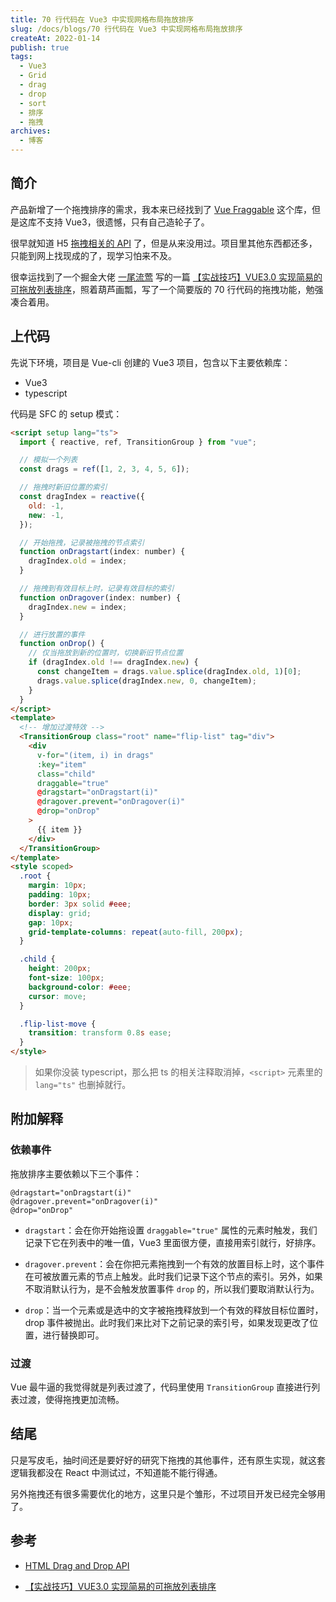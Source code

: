 ```yaml
---
title: 70 行代码在 Vue3 中实现网格布局拖放排序
slug: /docs/blogs/70 行代码在 Vue3 中实现网格布局拖放排序
createAt: 2022-01-14
publish: true
tags:
  - Vue3
  - Grid
  - drag
  - drop
  - sort
  - 排序
  - 拖拽
archives:
  - 博客
---
```


## 简介

产品新增了一个拖拽排序的需求，我本来已经找到了 [Vue Fraggable][1] 这个库，但是这库不支持 Vue3，很遗憾，只有自己造轮子了。

很早就知道 H5 [拖拽相关的 API][2] 了，但是从来没用过。项目里其他东西都还多，只能到网上找现成的了，现学习怕来不及。

很幸运找到了一个掘金大佬 [一尾流莺][4] 写的一篇 [【实战技巧】VUE3.0 实现简易的可拖放列表排序][3]，照着葫芦画瓢，写了一个简要版的 70 行代码的拖拽功能，勉强凑合着用。

## 上代码

先说下环境，项目是 Vue-cli 创建的 Vue3 项目，包含以下主要依赖库：

- Vue3
- typescript

代码是 SFC 的 setup 模式：

```html
<script setup lang="ts">
  import { reactive, ref, TransitionGroup } from "vue";

  // 模拟一个列表
  const drags = ref([1, 2, 3, 4, 5, 6]);

  // 拖拽时新旧位置的索引
  const dragIndex = reactive({
    old: -1,
    new: -1,
  });

  // 开始拖拽，记录被拖拽的节点索引
  function onDragstart(index: number) {
    dragIndex.old = index;
  }

  // 拖拽到有效目标上时，记录有效目标的索引
  function onDragover(index: number) {
    dragIndex.new = index;
  }

  // 进行放置的事件
  function onDrop() {
    // 仅当拖放到新的位置时，切换新旧节点位置
    if (dragIndex.old !== dragIndex.new) {
      const changeItem = drags.value.splice(dragIndex.old, 1)[0];
      drags.value.splice(dragIndex.new, 0, changeItem);
    }
  }
</script>
<template>
  <!-- 增加过渡特效 -->
  <TransitionGroup class="root" name="flip-list" tag="div">
    <div
      v-for="(item, i) in drags"
      :key="item"
      class="child"
      draggable="true"
      @dragstart="onDragstart(i)"
      @dragover.prevent="onDragover(i)"
      @drop="onDrop"
    >
      {{ item }}
    </div>
  </TransitionGroup>
</template>
<style scoped>
  .root {
    margin: 10px;
    padding: 10px;
    border: 3px solid #eee;
    display: grid;
    gap: 10px;
    grid-template-columns: repeat(auto-fill, 200px);
  }

  .child {
    height: 200px;
    font-size: 100px;
    background-color: #eee;
    cursor: move;
  }

  .flip-list-move {
    transition: transform 0.8s ease;
  }
</style>
```

> 如果你没装 typescript，那么把 ts 的相关注释取消掉，`<script>` 元素里的 `lang="ts"` 也删掉就行。

## 附加解释

### 依赖事件

拖放排序主要依赖以下三个事件：

```
@dragstart="onDragstart(i)"
@dragover.prevent="onDragover(i)"
@drop="onDrop"
```

- `dragstart`：会在你开始拖设置 `draggable="true"` 属性的元素时触发，我们记录下它在列表中的唯一值，Vue3 里面很方便，直接用索引就行，好排序。

- `dragover.prevent`：会在你把元素拖拽到一个有效的放置目标上时，这个事件在可被放置元素的节点上触发。此时我们记录下这个节点的索引。另外，如果不取消默认行为，是不会触发放置事件 `drop` 的，所以我们要取消默认行为。

- `drop`：当一个元素或是选中的文字被拖拽释放到一个有效的释放目标位置时，drop 事件被抛出。此时我们来比对下之前记录的索引号，如果发现更改了位置，进行替换即可。

### 过渡

Vue 最牛逼的我觉得就是列表过渡了，代码里使用 `TransitionGroup` 直接进行列表过渡，使得拖拽更加流畅。

## 结尾

只是写皮毛，抽时间还是要好好的研究下拖拽的其他事件，还有原生实现，就这套逻辑我都没在 React 中测试过，不知道能不能行得通。

另外拖拽还有很多需要优化的地方，这里只是个雏形，不过项目开发已经完全够用了。

## 参考

- [HTML Drag and Drop API][2]

- [【实战技巧】VUE3.0 实现简易的可拖放列表排序][3]

[1]: https://github.com/SortableJS/Vue.Draggable
[2]: https://developer.mozilla.org/en-US/docs/Web/API/HTML_Drag_and_Drop_API
[3]: https://juejin.cn/post/6968645165984514055
[4]: https://juejin.cn/user/4099422807393901
